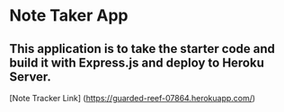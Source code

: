 # Note Taker App
## This application is to take the starter code and build it with Express.js and deploy to Heroku Server.

[Note Tracker Link] (https://guarded-reef-07864.herokuapp.com/) 
    
    


